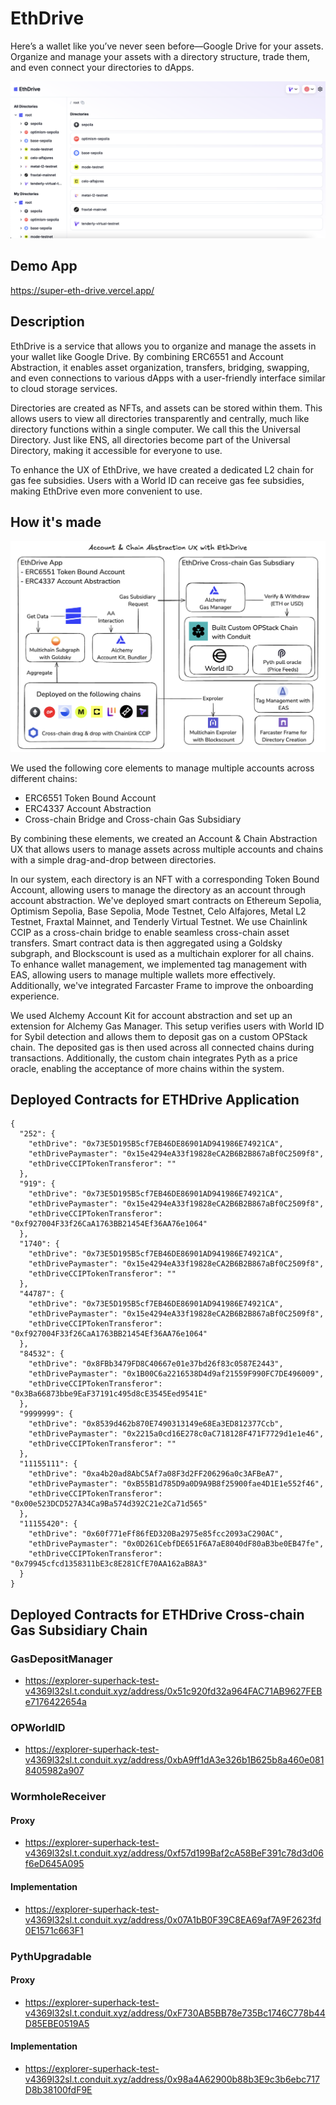 # EthDrive

Here’s a wallet like you’ve never seen before—Google Drive for your assets. Organize and manage your assets with a directory structure, trade them, and even connect your directories to dApps.

![top](./docs/top.png)

## Demo App

https://super-eth-drive.vercel.app/

## Description

EthDrive is a service that allows you to organize and manage the assets in your wallet like Google Drive. By combining ERC6551 and Account Abstraction, it enables asset organization, transfers, bridging, swapping, and even connections to various dApps with a user-friendly interface similar to cloud storage services.

Directories are created as NFTs, and assets can be stored within them. This allows users to view all directories transparently and centrally, much like directory functions within a single computer. We call this the Universal Directory. Just like ENS, all directories become part of the Universal Directory, making it accessible for everyone to use.

To enhance the UX of EthDrive, we have created a dedicated L2 chain for gas fee subsidies. Users with a World ID can receive gas fee subsidies, making EthDrive even more convenient to use.

## How it's made

![architecture](./docs/architecture.png)

We used the following core elements to manage multiple accounts across different chains:

- ERC6551 Token Bound Account
- ERC4337 Account Abstraction
- Cross-chain Bridge and Cross-chain Gas Subsidiary

By combining these elements, we created an Account & Chain Abstraction UX that allows users to manage assets across multiple accounts and chains with a simple drag-and-drop between directories.

In our system, each directory is an NFT with a corresponding Token Bound Account, allowing users to manage the directory as an account through account abstraction. We've deployed smart contracts on Ethereum Sepolia, Optimism Sepolia, Base Sepolia, Mode Testnet, Celo Alfajores, Metal L2 Testnet, Fraxtal Mainnet, and Tenderly Virtual Testnet. We use Chainlink CCIP as a cross-chain bridge to enable seamless cross-chain asset transfers. Smart contract data is then aggregated using a Goldsky subgraph, and Blockscount is used as a multichain explorer for all chains. To enhance wallet management, we implemented tag management with EAS, allowing users to manage multiple wallets more effectively. Additionally, we've integrated Farcaster Frame to improve the onboarding experience.

We used Alchemy Account Kit for account abstraction and set up an extension for Alchemy Gas Manager. This setup verifies users with World ID for Sybil detection and allows them to deposit gas on a custom OPStack chain. The deposited gas is then used across all connected chains during transactions. Additionally, the custom chain integrates Pyth as a price oracle, enabling the acceptance of more chains within the system.

## Deployed Contracts for ETHDrive Application

```
{
  "252": {
    "ethDrive": "0x73E5D195B5cf7EB46DE86901AD941986E74921CA",
    "ethDrivePaymaster": "0x15e4294eA33f19828eCA2B6B2B867aBf0C2509f8",
    "ethDriveCCIPTokenTransferor": ""
  },
  "919": {
    "ethDrive": "0x73E5D195B5cf7EB46DE86901AD941986E74921CA",
    "ethDrivePaymaster": "0x15e4294eA33f19828eCA2B6B2B867aBf0C2509f8",
    "ethDriveCCIPTokenTransferor": "0xf927004F33f26CaA1763BB21454Ef36AA76e1064"
  },
  "1740": {
    "ethDrive": "0x73E5D195B5cf7EB46DE86901AD941986E74921CA",
    "ethDrivePaymaster": "0x15e4294eA33f19828eCA2B6B2B867aBf0C2509f8",
    "ethDriveCCIPTokenTransferor": ""
  },
  "44787": {
    "ethDrive": "0x73E5D195B5cf7EB46DE86901AD941986E74921CA",
    "ethDrivePaymaster": "0x15e4294eA33f19828eCA2B6B2B867aBf0C2509f8",
    "ethDriveCCIPTokenTransferor": "0xf927004F33f26CaA1763BB21454Ef36AA76e1064"
  },
  "84532": {
    "ethDrive": "0x8FBb3479FD8C40667e01e37bd26f83c0587E2443",
    "ethDrivePaymaster": "0x1B00C6a2216538D4d9af21559F990FC7DE496009",
    "ethDriveCCIPTokenTransferor": "0x3Ba66873bbe9EaF37191c495d8cE3545Eed9541E"
  },
  "9999999": {
    "ethDrive": "0x8539d462b870E7490313149e68Ea3ED812377Ccb",
    "ethDrivePaymaster": "0x2215a0cd16E278c0aC718128F471F7729d1e1e46",
    "ethDriveCCIPTokenTransferor": ""
  },
  "11155111": {
    "ethDrive": "0xa4b20ad8AbC5Af7a08F3d2FF206296a0c3AFBeA7",
    "ethDrivePaymaster": "0xB55B1d785D9a0D9A9B8f25900fae4D1E1e552f46",
    "ethDriveCCIPTokenTransferor": "0x00e523DCD527A34Ca9Ba574d392C21e2Ca71d565"
  },
  "11155420": {
    "ethDrive": "0x60f771eFf86fED320Ba2975e85fcc2093aC290AC",
    "ethDrivePaymaster": "0x0D261CebfDE651F6A7aE8040dF80aB3be0EB47fe",
    "ethDriveCCIPTokenTransferor": "0x79945cfcd1358311bE3c8E281CfE70AA162aB8A3"
  }
}
```

## Deployed Contracts for ETHDrive Cross-chain Gas Subsidiary Chain

### GasDepositManager

- https://explorer-superhack-test-v4369l32sl.t.conduit.xyz/address/0x51c920fd32a964FAC71AB9627FEBe7176422654a

### OPWorldID

- https://explorer-superhack-test-v4369l32sl.t.conduit.xyz/address/0xbA9ff1dA3e326b1B625b8a460e0818405982a907

### WormholeReceiver

#### Proxy

- https://explorer-superhack-test-v4369l32sl.t.conduit.xyz/address/0xf57d199Baf2cA58BeF391c78d3d06f6eD645A095

#### Implementation

- https://explorer-superhack-test-v4369l32sl.t.conduit.xyz/address/0x07A1bB0F39C8EA69af7A9F2623fd0E1571c663F1

### PythUpgradable

#### Proxy

- https://explorer-superhack-test-v4369l32sl.t.conduit.xyz/address/0xF730AB5BB78e735Bc1746C778b44D85EBE0519A5

#### Implementation

- https://explorer-superhack-test-v4369l32sl.t.conduit.xyz/address/0x98a4A62900b88b3E9c3b6ebc717D8b38100fdF9E
